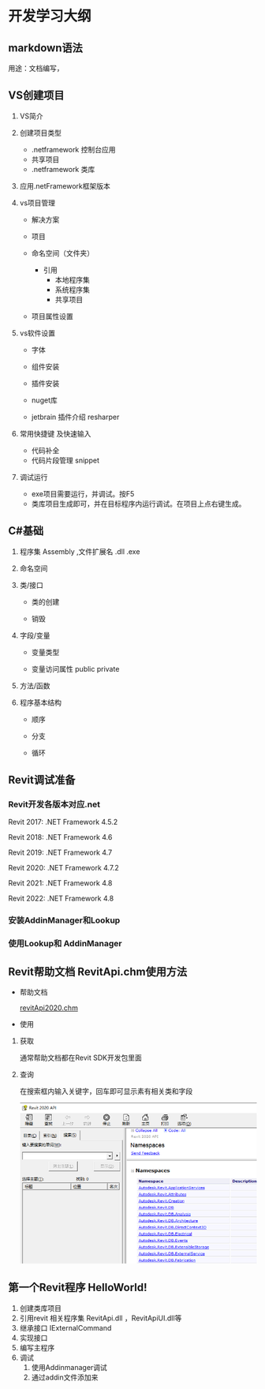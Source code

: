 # 开发学习大纲

## markdown语法

用途：文档编写，



## VS创建项目

1. VS简介
2. 创建项目类型
   - .netframework 控制台应用
   - 共享项目
   - .netframework 类库

3. 应用.netFramework框架版本
4. vs项目管理

   - 解决方案

   - 项目

   - 命名空间（文件夹）
     - 引用
       - 本地程序集
       - 系统程序集
       - 共享项目

   - 项目属性设置
5. vs软件设置

   - 字体

   - 组件安装

   - 插件安装

   - nuget库
   - jetbrain 插件介绍 resharper
6. 常用快捷键 及快速输入
   - 代码补全
   - 代码片段管理 snippet

7. 调试运行
   - exe项目需要运行，并调试。按F5
   - 类库项目生成即可，并在目标程序内运行调试。在项目上点右键生成。



## C#基础

1. 程序集 Assembly  ,文件扩展名  .dll  .exe
2. 命名空间
3. 类/接口
   - 类的创建

   - 销毁
4. 字段/变量

   - 变量类型

   - 变量访问属性 public private 
5. 方法/函数
6. 程序基本结构

   - 顺序

   - 分支

   - 循环





## Revit调试准备



### Revit开发各版本对应.net

Revit 2017: .NET Framework 4.5.2

Revit 2018: .NET Framework 4.6

Revit 2019: .NET Framework 4.7

Revit 2020: .NET Framework 4.7.2

Revit 2021: .NET Framework 4.8

Revit 2022: .NET Framework 4.8



### 安装AddinManager和Lookup



### 使用Lookup和 AddinManager



## Revit帮助文档 RevitApi.chm使用方法

- 帮助文档

  <left>
      <a href="Revit Api帮助文档\20\RevitAPI.chm">revitApi2020.chm</a>
  </left>

- 使用

1. 获取

   通常帮助文档都在Revit SDK开发包里面

2. 查询

   在搜索框内输入关键字，回车即可显示素有相关类和字段

   <left>
       <img src="assets/image-20231031155656994.png">
   </left>





## 第一个Revit程序  HelloWorld!



1. 创建类库项目
2. 引用revit 相关程序集 RevitApi.dll ，RevitApiUI.dll等
3. 继承接口 IExternalCommand
4. 实现接口
5. 编写主程序
6. 调试
   1. 使用Addinmanager调试
   2. 通过addin文件添加来





